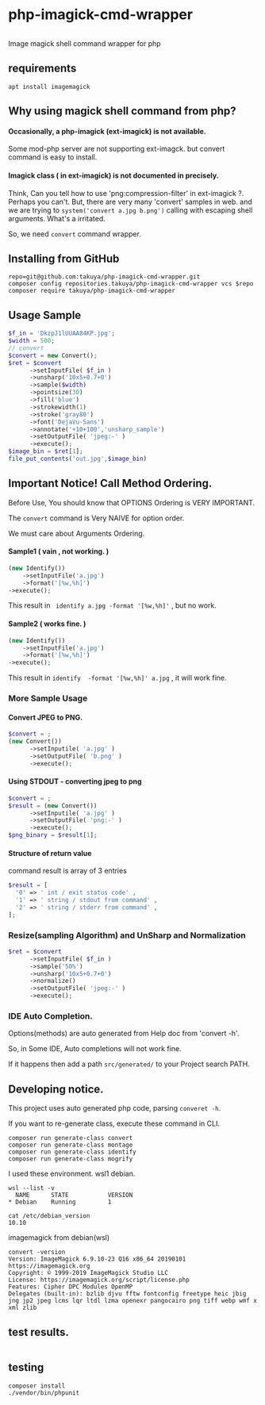 # php-imagick-cmd-wrapper
![<CircleciTest>](https://circleci.com/gh/takuya/php-imagick-cmd-wrapper.svg?style=svg)

Image magick shell command wrapper for php


## requirements
```
apt install imagemagick
```

## Why using magick shell command from php?

#### Occasionally, a php-imagick (ext-imagick) is not available. 

  Some mod-php server are not supporting ext-imagck. but convert command is easy to install.

#### Imagick class ( in ext-imagick) is not documented in precisely.

  Think, Can you tell how to use 'png:compression-filter' in ext-imagick ?. Perhaps you can't. 
  But, there are very many 'convert' samples in web. and we are trying to `system('convert a.jpg b.png')` calling with escaping shell arguments. What's a irritated.


So, we need `convert` command wrapper. 

## Installing from GitHub
```
repo=git@github.com:takuya/php-imagick-cmd-wrapper.git
composer config repositories.takuya/php-imagick-cmd-wrapper vcs $repo
composer require takuya/php-imagick-cmd-wrapper
```

## Usage Sample 

```php
$f_in = 'DkzpJ1lUUAA84KP.jpg';
$width = 500;
// convert
$convert = new Convert();
$ret = $convert
      ->setInputFile( $f_in )
      ->unsharp('10x5+0.7+0')
      ->sample($width)
      ->pointsize(30)
      ->fill('blue')
      ->strokewidth(1)
      ->stroke('gray80')
      ->font('DejaVu-Sans')
      ->annotate('+10+100','unsharp_sample')
      ->setOutputFile( 'jpeg:-' )
      ->execute();
$image_bin = $ret[1];
file_put_contents('out.jpg',$image_bin)    
```

## Important Notice! Call Method Ordering.

Before Use, You should know that OPTIONS Ordering is VERY IMPORTANT.

The `convert` command is Very NAIVE for option order.

We must care about Arguments Ordering.

#### Sample1 ( vain , not working. )
```php
(new Identify())
    ->setInputFile('a.jpg')
    ->format('[%w,%h]')
->execute();
```

This result in ` identify a.jpg -format '[%w,%h]'` , but no work.
#### Sample2 ( works fine. )
```php
(new Identify())
    ->setInputFile('a.jpg')
    ->format('[%w,%h]')
->execute();
```
This result in ` identify  -format '[%w,%h]' a.jpg ` , it will work fine.

### More Sample Usage

#### Convert JPEG to PNG.
```php
$convert = ;
(new Convert())
      ->setInputile( 'a.jpg' )
      ->setOutputFile( 'b.png' )
      ->execute();
```
#### Using STDOUT - converting jpeg to png  
```php
$convert = ;
$result = (new Convert())
      ->setInputile( 'a.jpg' )
      ->setOutputFile( 'png:-' )
      ->execute();
$png_binary = $result[1];
```
####  Structure of return value 
command result is array of 3 entries
```php
$result = [
  '0' => ' int / exit status code' ,
  '1' => ' string / stdout from command' ,
  '2' => ' string / stderr from command' ,
];
 ```
### Resize(sampling Algorithm) and UnSharp and Normalization
```php
$ret = $convert
      ->setInputFile( $f_in )
      ->sample('50%')
      ->unsharp('10x5+0.7+0')
      ->normalize()
      ->setOutputFile( 'jpeg:-' )
      ->execute();
```

### IDE Auto Completion.

Options(methods) are auto generated from Help doc from 'convert -h'.

So, in Some IDE, Auto completions will not work fine.

If it happens then add a path `src/generated/` to your Project search PATH.

## Developing notice.

This project uses auto generated php code, parsing `converet -h`.

If you want to re-generate class, execute these command in CLI.
```
composer run generate-class convert
composer run generate-class montage
composer run generate-class identify
composer run generate-class mogrify
 ```

I used these environment. wsl1 debian. 
```
wsl --list -v
  NAME      STATE           VERSION
* Debian    Running         1
```
```
cat /etc/debian_version
10.10
```
imagemagick from debian(wsl)
```
convert -version
Version: ImageMagick 6.9.10-23 Q16 x86_64 20190101 https://imagemagick.org
Copyright: © 1999-2019 ImageMagick Studio LLC
License: https://imagemagick.org/script/license.php
Features: Cipher DPC Modules OpenMP
Delegates (built-in): bzlib djvu fftw fontconfig freetype heic jbig jng jp2 jpeg lcms lqr ltdl lzma openexr pangocairo png tiff webp wmf x xml zlib
```

## 
## test results.
![<CircleciTest>](https://circleci.com/gh/takuya/php-imagick-cmd-wrapper.svg?style=svg)
## testing
```
composer install 
./vendor/bin/phpunit
```